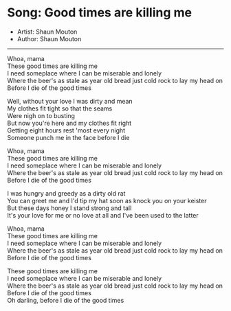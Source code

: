 # Song: Good times are killing me  
* Artist: Shaun Mouton  
* Author: Shaun Mouton  

---  

Whoa, mama  
These good times are killing me  
I need someplace where I can be miserable and lonely  
Where the beer's as stale as year old bread just cold rock to lay my head on  
Before I die of the good times  

Well, without your love I was dirty and mean  
My clothes fit tight so that the seams  
Were nigh on to busting  
But now you're here and my clothes fit right  
Getting eight hours rest 'most every night  
Someone punch me in the face before I die  

Whoa, mama  
These good times are killing me  
I need someplace where I can be miserable and lonely  
Where the beer's as stale as year old bread just cold rock to lay my head on  
Before I die of the good times  

I was hungry and greedy as a dirty old rat  
You can greet me and I'd tip my hat soon as knock you on your keister  
But these days honey I stand strong and tall  
It's your love for me or no love at all and I've been used to the latter  

Whoa, mama  
These good times are killing me  
I need someplace where I can be miserable and lonely  
Where the beer's as stale as year old bread just cold rock to lay my head on  
Before I die of the good times  

These good times are killing me  
I need someplace where I can be miserable and lonely  
Where the beer's as stale as year old bread just cold rock to lay my head on  
Before I die of the good times  
Oh darling, before I die of the good times    
